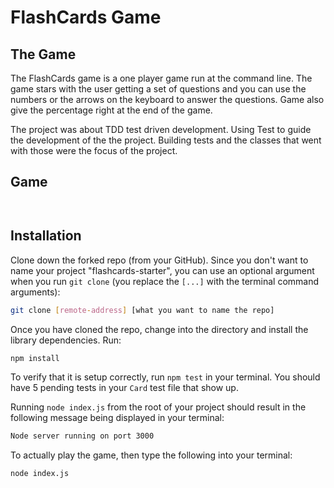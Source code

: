 # FlashCards Game

## The Game


The FlashCards game is a one player game run at the command line. The game stars with the user getting a set of questions and you can use the numbers or the arrows on the keyboard to answer the questions. Game also give the percentage right at the end of the game.

The project was about TDD test driven development. Using Test to guide the development of the the project. Building tests and the classes that went with those were the focus of the project.

## Game
![]()

![]()


## Installation

Clone down the forked repo (from your GitHub). Since you don't want to name your project "flashcards-starter", you can use an optional argument when you run `git clone` (you replace the `[...]` with the terminal command arguments):

```bash
git clone [remote-address] [what you want to name the repo]
```

Once you have cloned the repo, change into the directory and install the library dependencies. Run:

```bash
npm install
```

To verify that it is setup correctly, run `npm test` in your terminal. You should have 5 pending tests in your `Card` test file that show up.

Running `node index.js` from the root of your project should result in the following message being displayed in your terminal:

```bash
Node server running on port 3000
```

To actually play the game, then type the following into your terminal:
```
node index.js
```

